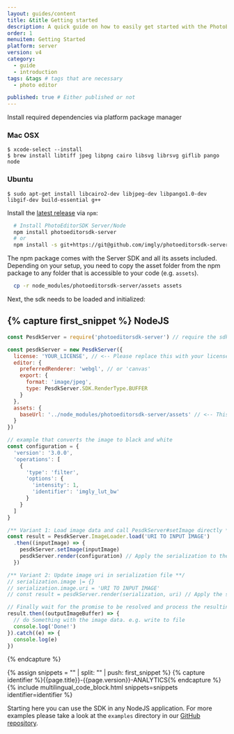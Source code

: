 ```yaml
---
layout: guides/content
title: &title Getting started
description: A quick guide on how to easily get started with the PhotoEditor SDK for server. Your kick-off to delight your users with top-notch editing capabilities.
order: 1
menuitem: Getting Started
platform: server
version: v4
category:
  - guide
  - introduction
tags: &tags # tags that are necessary
  - photo editor

published: true # Either published or not
---
```


Install required dependencies via platform package manager

### Mac OSX
```shell
$ xcode-select --install
$ brew install libtiff jpeg libpng cairo libsvg librsvg giflib pango node
```

### Ubuntu
```shell
$ sudo apt-get install libcairo2-dev libjpeg-dev libpango1.0-dev libgif-dev build-essential g++
```

Install the [latest release](https://github.com/imgly/pesdk-server-build/releases/latest) via `npm`:

```bash
  # Install PhotoEditorSDK Server/Node
  npm install photoeditorsdk-server
  # or
  npm install -s git+https://git@github.com/imgly/photoeditorsdk-server-build.git
```

The npm package comes with the Server SDK and all its assets included.
Depending on your setup, you need to copy the asset folder from the npm package to any folder that is accessible to your code (e.g. `assets`).

```bash
  cp -r node_modules/photoeditorsdk-server/assets assets
```

Next, the sdk needs to be loaded and initialized:

{% capture first_snippet %}
NodeJS
---
```js
const PesdkServer = require('photoeditorsdk-server') // require the sdk

const pesdkServer = new PesdkServer({
  license: 'YOUR_LICENSE', // <-- Please replace this with your license. Please make sure this is in *string* format, not *object*.
  editor: {
    preferredRenderer: 'webgl', // or 'canvas'
    export: {
      format: 'image/jpeg',
      type: PesdkServer.SDK.RenderType.BUFFER
    }
  },
  assets: {
    baseUrl: '../node_modules/photoeditorsdk-server/assets' // <-- This should be the absolute path to your `assets` directory
  }
})

// example that converts the image to black and white
const configuration = {
  'version': '3.0.0',
  'operations': [
    {
      'type': 'filter',
      'options': {
        'intensity': 1,
        'identifier': 'imgly_lut_bw'
      }
    }
  ]
}

/** Variant 1: Load image data and call PesdkServer#setImage directly **/
const result = PesdkServer.ImageLoader.load('URI TO INPUT IMAGE')
  .then((inputImage) => {
    pesdkServer.setImage(inputImage)
    pesdkServer.render(configuration) // Apply the serialization to the input image
  })

/** Variant 2: Update image uri in serialization file **/
// serialization.image |= {}
// serialization.image.uri = 'URI TO INPUT IMAGE'
// const result = pesdkServer.render(serialization, uri) // Apply the serialization to the input image

// Finally wait for the promise to be resolved and process the resulting output image buffer
result.then((outputImageBuffer) => {
  // do Something with the image data. e.g. write to file
  console.log('Done!')
}).catch((e) => {
  console.log(e)
})

```
{% endcapture %}

{% assign snippets = "" | split: "" | push: first_snippet %}
{% capture identifier %}{{page.title}}-{{page.version}}-ANALYTICS{% endcapture %}
{% include multilingual_code_block.html snippets=snippets identifier=identifier %}


Starting here you can use the SDK in any NodeJS application. For more examples please take a look at the `examples` directory in our [GitHub repository](https://github.com/imgly/pesdk-server-build).